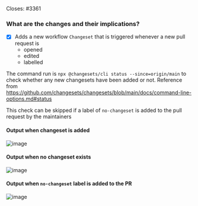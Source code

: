 <!--
Thanks for opening a PR! Your contribution is much appreciated.
To make sure your PR is handled as smoothly as possible please:
 - Link issue via "Closes #[issue_number]
 - Choose & follow the right checklist for the change that you're making:
-->

Closes: #3361

### What are the changes and their implications?

- [x] Adds a new workflow ```Changeset``` that is triggered whenever a new pull request is 
   - opened
   - edited
   - labelled

The command run is ```npx @changesets/cli status --since=origin/main``` to check whether any new changesets have been added or not. Reference from https://github.com/changesets/changesets/blob/main/docs/command-line-options.md#status

This check can be skipped if a label of ```no-changeset``` is added to the pull request by the maintainers

#### Output when changeset is added

![image](https://user-images.githubusercontent.com/83594610/191903845-c7b49eef-bbec-402b-b8cc-5a1281dbb545.png)

#### Output when no changeset exists

![image](https://user-images.githubusercontent.com/83594610/191903945-200c8f24-ee05-4e6c-a889-10311353d9e8.png)

#### Output when ```no-changeset``` label is added to the PR

![image](https://user-images.githubusercontent.com/83594610/191904116-0d8337d5-d965-4b68-b3c3-87b5924b631b.png)

